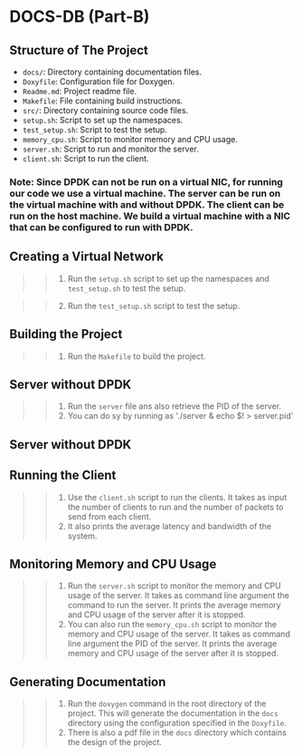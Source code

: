 # DOCS-DB (Part-B)

## Structure of The Project

- `docs/`: Directory containing documentation files.
- `Doxyfile`: Configuration file for Doxygen.
- `Readme.md`: Project readme file.
- `Makefile`: File containing build instructions.
- `src/`: Directory containing source code files.
- `setup.sh`: Script to set up the namespaces.
- `test_setup.sh`: Script to test the setup.
- `memory_cpu.sh`: Script to monitor memory and CPU usage.
- `server.sh`: Script to run and monitor the server.
- `client.sh`: Script to run the client.


### Note: Since DPDK can not be run on a virtual NIC, for running our code we use a virtual machine. The server can be run on the virtual machine with and without DPDK. The client can be run on the host machine. We build a virtual machine with a NIC that can be configured to run with DPDK. 

## Creating a Virtual Network
>> 1. Run the `setup.sh` script to set up the namespaces and `test_setup.sh` to test the setup.

>> 2. Run the `test_setup.sh` script to test the setup.


## Building the Project
>> 1. Run the `Makefile` to build the project.

## Server without DPDK
>> 1. Run the `server` file ans also retrieve the PID of the server.
>> 2. You can do sy by running as './server & echo $! > server.pid'

## Server without DPDK
<!-- To be added -->

## Running the Client
>> 1. Use the `client.sh` script to run the clients. It takes as input the number of clients to run and the number of packets to send from each client.
>> 2. It also prints the average latency and bandwidth of the system.

## Monitoring Memory and CPU Usage
>> 1. Run the `server.sh` script to monitor the memory and CPU usage of the server. It takes as command line argument the command to run the server. It prints the average memory and CPU usage of the server after it is stopped.
>> 2. You can also run the `memory_cpu.sh` script to monitor the memory and CPU usage of the server. It takes as command line argument the PID of the server. It prints the average memory and CPU usage of the server after it is stopped.

## Generating Documentation
>> 1. Run the `doxygen` command in the root directory of the project. This will generate the documentation in the `docs` directory using the configuration specified in the `Doxyfile`.
>> 2. There is also a pdf file in the `docs` directory which contains the design of the project.
